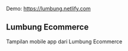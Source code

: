 Demo: https://lumbung.netlify.com

## Lumbung Ecommerce

Tampilan mobile app dari Lumbung Ecommerce

